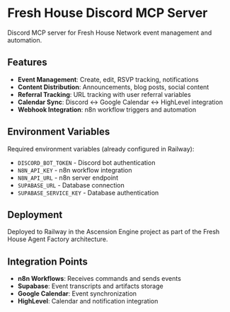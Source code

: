 # Fresh House Discord MCP Server

Discord MCP server for Fresh House Network event management and automation.

## Features

- **Event Management**: Create, edit, RSVP tracking, notifications
- **Content Distribution**: Announcements, blog posts, social content
- **Referral Tracking**: URL tracking with user referral variables
- **Calendar Sync**: Discord ↔ Google Calendar ↔ HighLevel integration
- **Webhook Integration**: n8n workflow triggers and automation

## Environment Variables

Required environment variables (already configured in Railway):
- `DISCORD_BOT_TOKEN` - Discord bot authentication
- `N8N_API_KEY` - n8n workflow integration
- `N8N_API_URL` - n8n server endpoint
- `SUPABASE_URL` - Database connection
- `SUPABASE_SERVICE_KEY` - Database authentication

## Deployment

Deployed to Railway in the Ascension Engine project as part of the Fresh House Agent Factory architecture.

## Integration Points

- **n8n Workflows**: Receives commands and sends events
- **Supabase**: Event transcripts and artifacts storage
- **Google Calendar**: Event synchronization
- **HighLevel**: Calendar and notification integration
